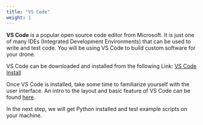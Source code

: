 ```yaml
---
title: "VS Code"
weight: 1
---
```


**VS Code** is a popular open source code editor from Microsoft. It is just one of many IDEs (Integrated Development Environments) that can be used to write and test code. You will be using VS Code to build custom software for your drone.

VS Code can be downloaded and installed from the following Link: [VS Code Install](https://code.visualstudio.com/download)

Once VS Code is installed, take some time to familiarize yourself with the user interface. An intro to the layout and basic feature of VS Code can be found [here](https://code.visualstudio.com/docs/getstarted/userinterface).

In the next step, we will get Python installed and test example scripts on your machine.

